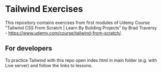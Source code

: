 # Tailwind Exercises

This repository contains exercises from first modules of Udemy Course "Tailwind CSS From Scratch | Learn By Building Projects" by Brad Traversy - https://www.udemy.com/course/tailwind-from-scratch/.

## For developers

To practice Tailwind with this repo open index.html in main folder (e.g. with Live server) and follow the links to lessons.
